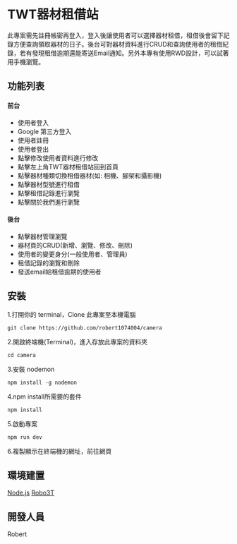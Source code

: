 # TWT器材租借站
此專案需先註冊帳密再登入，登入後讓使用者可以選擇器材租借，租借後會留下記錄方便查詢領取器材的日子。後台可對器材資料進行CRUD和查詢使用者的租借紀錄，若有發現租借逾期還能寄送Email通知。另外本專有使用RWD設計，可以試著用手機瀏覽。

## 功能列表

#### 前台

* 使用者登入
* Google 第三方登入
* 使用者註冊
* 使用者登出
* 點擊修改使用者資料進行修改
* 點擊左上角TWT器材租借站回到首頁
* 點擊器材種類切換租借器材(如: 相機、腳架和攝影機)
* 點擊器材型號進行租借
* 點擊租借記錄進行瀏覽
* 點擊關於我們進行瀏覽

#### 後台

* 點擊器材管理瀏覽
* 器材頁的CRUD(新增、瀏覽、修改、刪除)
* 使用者的變更身分(一般使用者、管理員)
* 租借記錄的瀏覽和刪除
* 發送email給租借逾期的使用者

## 安裝
 1.打開你的 terminal，Clone 此專案至本機電腦
      
    git clone https://github.com/robert1074004/camera
 2.開啟終端機(Terminal)，進入存放此專案的資料夾
 
    cd camera
 3.安裝 nodemon
 
    npm install -g nodemon
 4.npm install所需要的套件
 
    npm install  
 5.啟動專案
 
    npm run dev
 6.複製顯示在終端機的網址，前往網頁

## 環境建置
[Node.js](https://nodejs.org/en/)
[Robo3T](https://blog.robomongo.org/studio3t-free/)

## 開發人員
Robert
